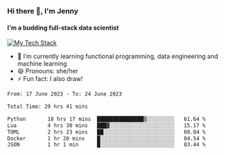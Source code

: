 ### Hi there 👋, I'm Jenny
#### I'm a budding full-stack data scientist

<a href="TechStack">
  <img align="center" src="https://github-readme-tech-stack.vercel.app/api/cards?align=center&titleAlign=center&showBorder=false&lineCount=1&theme=catppuccin_mocha&hideBg=true&line1=python,python,auto;scala,scala,auto;databricks,databricks,auto;apachespark,spark,auto;" alt="My Tech Stack" />
</a>

- 🌱 I’m currently learning functional programming, data engineering and machine learning 
- 😄 Pronouns: she/her 
- ⚡ Fun fact: I also draw! 

<!--START_SECTION:waka-->

```txt
From: 17 June 2023 - To: 24 June 2023

Total Time: 29 hrs 41 mins

Python       18 hrs 17 mins  ███████████████▒░░░░░░░░░   61.64 %
Lua          4 hrs 30 mins   ███▓░░░░░░░░░░░░░░░░░░░░░   15.17 %
TOML         2 hrs 23 mins   ██░░░░░░░░░░░░░░░░░░░░░░░   08.04 %
Docker       1 hr 20 mins    █░░░░░░░░░░░░░░░░░░░░░░░░   04.54 %
JSON         1 hr 1 min      █░░░░░░░░░░░░░░░░░░░░░░░░   03.44 %
```

<!--END_SECTION:waka-->

